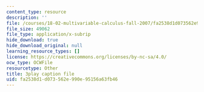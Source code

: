 ```yaml
---
content_type: resource
description: ''
file: /courses/18-02-multivariable-calculus-fall-2007/fa2538d1d073562e990e95156a63fb46_9FLItlbBUPY.vtt
file_size: 49062
file_type: application/x-subrip
hide_download: true
hide_download_original: null
learning_resource_types: []
license: https://creativecommons.org/licenses/by-nc-sa/4.0/
ocw_type: OCWFile
resourcetype: Other
title: 3play caption file
uid: fa2538d1-d073-562e-990e-95156a63fb46
---
```

